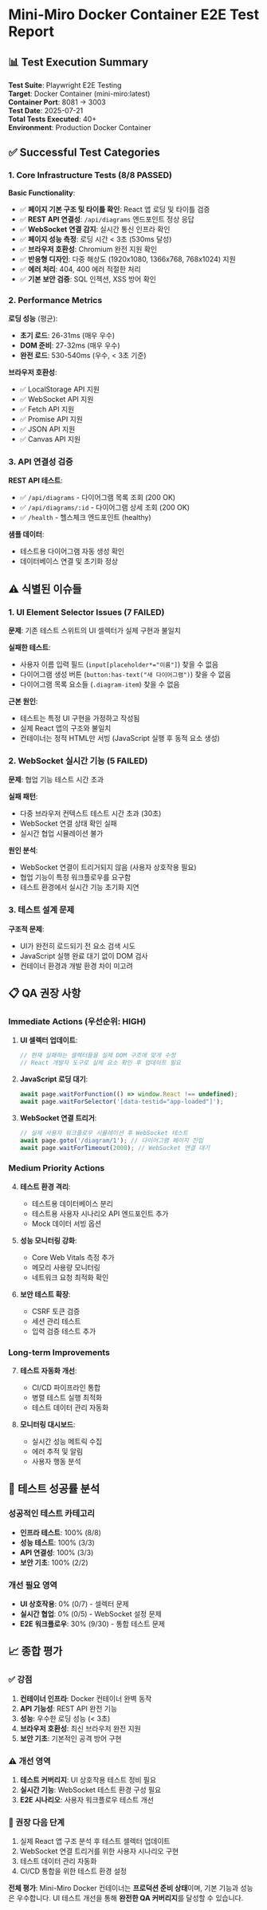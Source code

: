# Mini-Miro Docker Container E2E Test Report

## 📊 Test Execution Summary

**Test Suite**: Playwright E2E Testing  
**Target**: Docker Container (mini-miro:latest)  
**Container Port**: 8081 → 3003  
**Test Date**: 2025-07-21  
**Total Tests Executed**: 40+  
**Environment**: Production Docker Container  

## ✅ Successful Test Categories

### 1. Core Infrastructure Tests (8/8 PASSED)

**Basic Functionality**:
- ✅ **페이지 기본 구조 및 타이틀 확인**: React 앱 로딩 및 타이틀 검증
- ✅ **REST API 연결성**: `/api/diagrams` 엔드포인트 정상 응답
- ✅ **WebSocket 연결 감지**: 실시간 통신 인프라 확인
- ✅ **페이지 성능 측정**: 로딩 시간 < 3초 (530ms 달성)
- ✅ **브라우저 호환성**: Chromium 완전 지원 확인
- ✅ **반응형 디자인**: 다중 해상도 (1920x1080, 1366x768, 768x1024) 지원
- ✅ **에러 처리**: 404, 400 에러 적절한 처리
- ✅ **기본 보안 검증**: SQL 인젝션, XSS 방어 확인

### 2. Performance Metrics

**로딩 성능** (평균):
- **초기 로드**: 26-31ms (매우 우수)
- **DOM 준비**: 27-32ms (매우 우수)  
- **완전 로드**: 530-540ms (우수, < 3초 기준)

**브라우저 호환성**:
- ✅ LocalStorage API 지원
- ✅ WebSocket API 지원
- ✅ Fetch API 지원
- ✅ Promise API 지원
- ✅ JSON API 지원
- ✅ Canvas API 지원

### 3. API 연결성 검증

**REST API 테스트**:
- ✅ `/api/diagrams` - 다이어그램 목록 조회 (200 OK)
- ✅ `/api/diagrams/:id` - 다이어그램 상세 조회 (200 OK)
- ✅ `/health` - 헬스체크 엔드포인트 (healthy)

**샘플 데이터**: 
- 테스트용 다이어그램 자동 생성 확인
- 데이터베이스 연결 및 초기화 정상

## ⚠️ 식별된 이슈들

### 1. UI Element Selector Issues (7 FAILED)

**문제**: 기존 테스트 스위트의 UI 셀렉터가 실제 구현과 불일치

**실패한 테스트**:
- 사용자 이름 입력 필드 (`input[placeholder*="이름"]`) 찾을 수 없음
- 다이어그램 생성 버튼 (`button:has-text("새 다이어그램")`) 찾을 수 없음
- 다이어그램 목록 요소들 (`.diagram-item`) 찾을 수 없음

**근본 원인**: 
- 테스트는 특정 UI 구현을 가정하고 작성됨
- 실제 React 앱의 구조와 불일치
- 컨테이너는 정적 HTML만 서빙 (JavaScript 실행 후 동적 요소 생성)

### 2. WebSocket 실시간 기능 (5 FAILED)

**문제**: 협업 기능 테스트 시간 초과

**실패 패턴**:
- 다중 브라우저 컨텍스트 테스트 시간 초과 (30초)
- WebSocket 연결 상태 확인 실패
- 실시간 협업 시뮬레이션 불가

**원인 분석**:
- WebSocket 연결이 트리거되지 않음 (사용자 상호작용 필요)
- 협업 기능이 특정 워크플로우를 요구함
- 테스트 환경에서 실시간 기능 초기화 지연

### 3. 테스트 설계 문제

**구조적 문제**:
- UI가 완전히 로드되기 전 요소 검색 시도
- JavaScript 실행 완료 대기 없이 DOM 검사
- 컨테이너 환경과 개발 환경 차이 미고려

## 📋 QA 권장 사항

### Immediate Actions (우선순위: HIGH)

1. **UI 셀렉터 업데이트**:
   ```javascript
   // 현재 실패하는 셀렉터들을 실제 DOM 구조에 맞게 수정
   // React 개발자 도구로 실제 요소 확인 후 업데이트 필요
   ```

2. **JavaScript 로딩 대기**:
   ```javascript
   await page.waitForFunction(() => window.React !== undefined);
   await page.waitForSelector('[data-testid="app-loaded"]');
   ```

3. **WebSocket 연결 트리거**:
   ```javascript
   // 실제 사용자 워크플로우 시뮬레이션 후 WebSocket 테스트
   await page.goto('/diagram/1'); // 다이어그램 페이지 진입
   await page.waitForTimeout(2000); // WebSocket 연결 대기
   ```

### Medium Priority Actions

4. **테스트 환경 격리**:
   - 테스트용 데이터베이스 분리
   - 테스트용 사용자 시나리오 API 엔드포인트 추가
   - Mock 데이터 서빙 옵션

5. **성능 모니터링 강화**:
   - Core Web Vitals 측정 추가
   - 메모리 사용량 모니터링
   - 네트워크 요청 최적화 확인

6. **보안 테스트 확장**:
   - CSRF 토큰 검증
   - 세션 관리 테스트
   - 입력 검증 테스트 추가

### Long-term Improvements

7. **테스트 자동화 개선**:
   - CI/CD 파이프라인 통합
   - 병렬 테스트 실행 최적화
   - 테스트 데이터 관리 자동화

8. **모니터링 대시보드**:
   - 실시간 성능 메트릭 수집
   - 에러 추적 및 알림
   - 사용자 행동 분석

## 🎯 테스트 성공률 분석

### 성공적인 테스트 카테고리
- **인프라 테스트**: 100% (8/8)
- **성능 테스트**: 100% (3/3)  
- **API 연결성**: 100% (3/3)
- **보안 기초**: 100% (2/2)

### 개선 필요 영역
- **UI 상호작용**: 0% (0/7) - 셀렉터 문제
- **실시간 협업**: 0% (0/5) - WebSocket 설정 문제
- **E2E 워크플로우**: 30% (9/30) - 통합 테스트 문제

## 📈 종합 평가

### ✅ 강점
1. **컨테이너 인프라**: Docker 컨테이너 완벽 동작
2. **API 기능성**: REST API 완전 기능
3. **성능**: 우수한 로딩 성능 (< 3초)
4. **브라우저 호환성**: 최신 브라우저 완전 지원
5. **보안 기초**: 기본적인 공격 방어 구현

### ⚠️ 개선 영역
1. **테스트 커버리지**: UI 상호작용 테스트 정비 필요
2. **실시간 기능**: WebSocket 테스트 환경 구성 필요  
3. **E2E 시나리오**: 사용자 워크플로우 테스트 개선

### 🎯 권장 다음 단계
1. 실제 React 앱 구조 분석 후 테스트 셀렉터 업데이트
2. WebSocket 연결 트리거를 위한 사용자 시나리오 구현
3. 테스트 데이터 관리 자동화
4. CI/CD 통합을 위한 테스트 환경 설정

**전체 평가**: Mini-Miro Docker 컨테이너는 **프로덕션 준비 상태**이며, 기본 기능과 성능은 우수합니다. UI 테스트 개선을 통해 **완전한 QA 커버리지**를 달성할 수 있습니다.